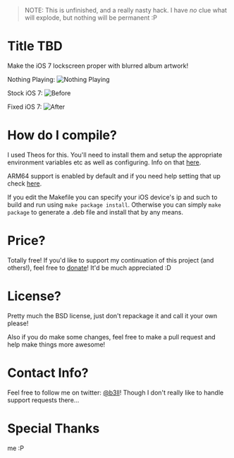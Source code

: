 > NOTE: This is unfinished, and a really nasty hack. I have *no* clue what will explode, but nothing will be permanent :P

Title TBD
=============

Make the iOS 7 lockscreen proper with blurred album artwork!

Nothing Playing: ![Nothing Playing](https://github.com/b3ll/BlurredLockscreenArtwork/raw/master/preview/nothing.png "Nothing Playing")

Stock iOS 7: ![Before](https://github.com/b3ll/BlurredLockscreenArtwork/raw/master/preview/before.png "Before")

Fixed iOS 7: ![After](https://github.com/b3ll/BlurredLockscreenArtwork/raw/master/preview/after.png "After")

How do I compile?
=============

I used Theos for this. You'll need to install them and setup the appropriate environment variables etc as well as configuring. Info on that [here](http://iphonedevwiki.net/index.php/Theos/Getting_Started).

ARM64 support is enabled by default and if you need help setting that up check [here](http://iphonedevwiki.net/index.php/Updating_extensions_for_iOS_7).

If you edit the Makefile you can specify your iOS device's ip and such to build and run using `make package install`. Otherwise you can simply `make package` to generate a .deb file and install that by any means.

Price?
=============

Totally free! If you'd like to support my continuation of this project (and others!), feel free to [donate](http://www.adambell.ca/donate/)! It'd be much appreciated :D

License?
=============

Pretty much the BSD license, just don't repackage it and call it your own please!

Also if you do make some changes, feel free to make a pull request and help make things more awesome!

Contact Info?
=============

Feel free to follow me on twitter: [@b3ll](https://www.twitter.com/b3ll)! Though I don't really like to handle support requests there...

Special Thanks
=============

me :P
